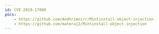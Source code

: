 ```yaml
---
id: CVE-2019-17080
pocs:
    - https://github.com/Andhrimnirr/Mintinstall-object-injection
    - https://github.com/materaj2/Mintinstall-object-injection
---
```

